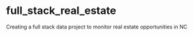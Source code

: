 # full_stack_real_estate
Creating a full stack data project to monitor real estate opportunities in NC
